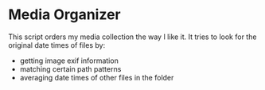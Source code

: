 Media Organizer
===============

This script orders my media collection the way I like it.
It tries to look for the original date times of files by:
* getting image exif information
* matching certain path patterns
* averaging date times of other files in the folder